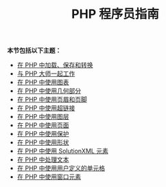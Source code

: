 ﻿---
title: PHP 程序员指南
type: docs
weight: 20
url: /zh/java/php-programmers-guide/
---
**本节包括以下主题：**

- [在 PHP 中加载、保存和转换](/diagram/zh/java/loading-2c-saving-and-converting-in-php/)
- [与 PHP 大师一起工作](/diagram/zh/java/working-with-masters-in-php/)
- [在 PHP 中使用图表](/diagram/zh/java/working-with-diagrams-in-php/)
- [在 PHP 中使用几何部分](/diagram/zh/java/working-with-geometry-section-in-php/)
- [在 PHP 中使用页眉和页脚](/diagram/zh/java/working-with-headers-and-footers-in-php/)
- [在 PHP 中使用超链接](/diagram/zh/java/working-with-hyperlinks-in-php/)
- [在 PHP 中使用图层](/diagram/zh/java/working-with-layers-in-php/)
- [在 PHP 中使用页面](/diagram/zh/java/working-with-pages-in-php/)
- [在 PHP 中使用保护](/diagram/zh/java/working-with-protection-in-php/)
- [在 PHP 中使用形状](/diagram/zh/java/working-with-shapes-in-php/)
- [在 PHP 中使用 SolutionXML 元素](/diagram/zh/java/working-with-solutionxml-elements-in-php/)
- [在 PHP 中处理文本](/diagram/zh/java/working-with-text-in-php/)
- [在 PHP 中使用用户定义的单元格](/diagram/zh/java/working-with-user-defined-cells-in-php/)
- [在 PHP 中使用窗口元素](/diagram/zh/java/working-with-window-elements-in-php/)
